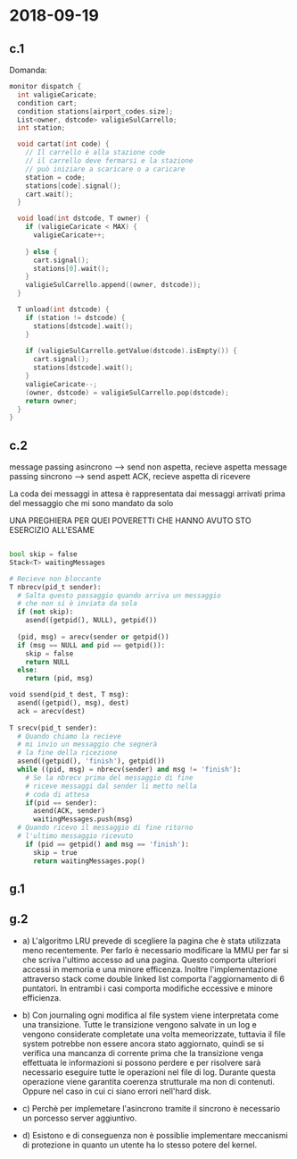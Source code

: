 # 2018-09-19

## c.1

Domanda: 
``` C
monitor dispatch {
  int valigieCaricate;
  condition cart;
  condition stations[airport_codes.size];
  List<owner, dstcode> valigieSulCarrello;
  int station;

  void cartat(int code) {
    // Il carrello è alla stazione code
    // il carrello deve fermarsi e la stazione
    // può iniziare a scaricare o a caricare
    station = code;
    stations[code].signal();
    cart.wait();
  }

  void load(int dstcode, T owner) {
    if (valigieCaricate < MAX) {
      valigieCaricate++;
  
    } else {
      cart.signal();
      stations[0].wait();
    }
    valigieSulCarrello.append((owner, dstcode));
  }

  T unload(int dstcode) {
    if (station != dstcode) {
      stations[dstcode].wait();
    }
    
    if (valigieSulCarrello.getValue(dstcode).isEmpty()) {
      cart.signal();
      stations[dstcode].wait();
    }
    valigieCaricate--;
    (owner, dstcode) = valigieSulCarrello.pop(dstcode);
    return owner;
  }
}
```

## c.2
message passing asincrono --> send non aspetta, recieve aspetta
message passing sincrono --> send aspett ACK, recieve aspetta di ricevere

La coda dei messaggi in attesa è rappresentata dai messaggi arrivati prima del messaggio che mi sono mandato da solo

UNA PREGHIERA PER QUEI POVERETTI CHE HANNO AVUTO STO ESERCIZIO ALL'ESAME

```Python

bool skip = false
Stack<T> waitingMessages

# Recieve non bloccante
T nbrecv(pid_t sender):
  # Salta questo passaggio quando arriva un messaggio 
  # che non si è inviata da sola
  if (not skip):
    asend((getpid(), NULL), getpid())
  
  (pid, msg) = arecv(sender or getpid())
  if (msg == NULL and pid == getpid()):
    skip = false
    return NULL
  else:
    return (pid, msg)

void ssend(pid_t dest, T msg):
  asend((getpid(), msg), dest)
  ack = arecv(dest)
  
T srecv(pid_t sender):
  # Quando chiamo la recieve
  # mi invio un messaggio che segnerà
  # la fine della ricezione
  asend((getpid(), 'finish'), getpid())
  while ((pid, msg) = nbrecv(sender) and msg != 'finish'):
    # Se la nbrecv prima del messaggio di fine
    # riceve messaggi dal sender li metto nella 
    # coda di attesa
    if(pid == sender):
      asend(ACK, sender)
      waitingMessages.push(msg)
  # Quando ricevo il messaggio di fine ritorno
  # l'ultimo messaggio ricevuto
    if (pid == getpid() and msg == 'finish'):
      skip = true
      return waitingMessages.pop()


```

## g.1


## g.2

* a) L'algoritmo LRU prevede di scegliere la pagina che è stata utilizzata meno recentemente. Per farlo è necessario modificare la MMU per far si che scriva l'ultimo accesso ad una pagina. Questo comporta ulteriori accessi in memoria e una minore efficenza. Inoltre l'implementazione attraverso stack come double linked list comporta l'aggiornamento di 6 puntatori. In entrambi i casi comporta modifiche eccessive e minore efficienza.

* b) Con journaling ogni modifica al file system viene interpretata come una transizione. Tutte le transizione vengono salvate in un log e vengono considerate completate una volta memeorizzate, tuttavia il file system potrebbe non essere ancora stato aggiornato, quindi se si verifica una mancanza di corrente prima che la transizione venga effettuata le informazioni si possono perdere e per risolvere sarà necessario eseguire tutte le operazioni nel file di log. Durante questa operazione viene garantita coerenza strutturale ma non di contenuti. Oppure nel caso in cui ci siano errori nell'hard disk.

* c) Perchè per implemetare l'asincrono tramite il sincrono è necessario un porcesso server aggiuntivo.

* d) Esistono e di conseguenza non è possiblie implementare meccanismi di protezione in quanto un utente ha lo stesso potere del kernel.


